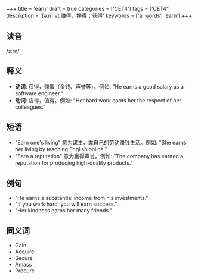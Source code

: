 +++
title = 'earn'
draft = true
categories = ['CET4']
tags = ['CET4']
description = '[əːn] vt.赚得，挣得；获得'
keywords = ['ai words', 'earn']
+++

## 读音
/ɜːrn/

## 释义
- **动词**: 获得，赚取（金钱、声誉等）。例如: "He earns a good salary as a software engineer."
- **动词**: 应得，值得。例如: "Her hard work earns her the respect of her colleagues."

## 短语
- "Earn one's living" 意为谋生，靠自己的劳动赚钱生活。例如: "She earns her living by teaching English online."
- "Earn a reputation" 意为赢得声誉。例如: "The company has earned a reputation for producing high-quality products."

## 例句
- "He earns a substantial income from his investments."
- "If you work hard, you will earn success."
- "Her kindness earns her many friends."

## 同义词
- Gain
- Acquire
- Secure
- Amass
- Procure
